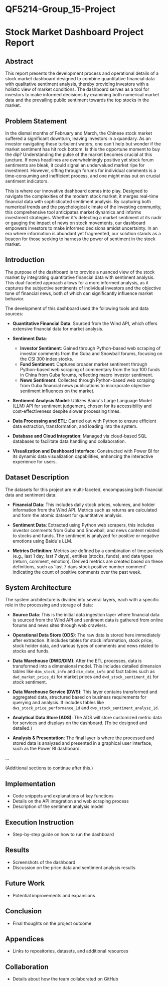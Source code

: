 # QF5214-Group_15-Project
# Stock Market Dashboard Project Report

## Abstract
This report presents the development process and operational details of a stock market dashboard designed to combine quantitative financial data with qualitative sentiment analysis, thereby providing investors with a holistic view of market conditions. The dashboard serves as a tool for investors to make informed decisions by examining both numerical market data and the prevailing public sentiment towards the top stocks in the market.

## Problem Statement
In the dismal months of February and March, the Chinese stock market suffered a significant downturn, leaving investors in a quandary. As an investor navigating these turbulent waters, one can't help but wonder if the market sentiment has hit rock bottom. Is this the opportune moment to buy the dip? Understanding the pulse of the market becomes crucial at this juncture. If news headlines are overwhelmingly positive yet stock forum sentiments are bleak, it could signal an undervalued market ripe for investment. However, sifting through forums for individual comments is a time-consuming and inefficient process, and one might miss out on crucial sentiment indicators.

This is where our innovative dashboard comes into play. Designed to navigate the complexities of the modern stock market, it merges real-time financial data with sophisticated sentiment analysis. By capturing both numerical trends and the psychological climate of the investing community, this comprehensive tool anticipates market dynamics and informs investment strategies. Whether it's detecting a market sentiment at its nadir or gauging the impact of news on stock movements, our dashboard empowers investors to make informed decisions amidst uncertainty. In an era where information is abundant yet fragmented, our solution stands as a beacon for those seeking to harness the power of sentiment in the stock market.

## Introduction

The purpose of the dashboard is to provide a nuanced view of the stock market by integrating quantitative financial data with sentiment analysis. This dual-faceted approach allows for a more informed analysis, as it captures the subjective sentiments of individual investors and the objective tone of financial news, both of which can significantly influence market behavior.

The development of this dashboard used the following tools and data sources:

- **Quantitative Financial Data**: Sourced from the Wind API, which offers extensive financial data for market analysis.

- **Sentiment Data**:
  - **Investor Sentiment**: Gained through Python-based web scraping of investor comments from the Guba and Snowball forums, focusing on the CSI 300 index stocks.
  - **Fund Sentiment**: Captures broader market sentiment through Python-based web scraping of commentary from the top 100 funds in China from Guba forums, reflecting macro investor sentiment.
  - **News Sentiment**: Collected through Python-based web scraping from Guba financial news publications to incorporate objective sentiment influences on the market.

- **Sentiment Analysis Model**: Utilizes Baidu's Large Language Model (LLM) API for sentiment judgement, chosen for its accessibility and cost-effectiveness despite slower processing times.

- **Data Processing and ETL**: Carried out with Python to ensure efficient data extraction, transformation, and loading into the system.

- **Database and Cloud Integration**: Managed via cloud-based SQL databases to facilitate data handling and collaboration.

- **Visualization and Dashboard Interface**: Constructed with Power BI for its dynamic data visualization capabilities, enhancing the interactive experience for users.

## Dataset Description

The datasets for this project are multi-faceted, encompassing both financial data and sentiment data:

- **Financial Data**: This includes daily stock prices, volumes, and holder information from the Wind API. Metrics such as returns are calculated and form the atomic dataset for quantitative analysis.
  
- **Sentiment Data**: Extracted using Python web scrapers, this includes investor comments from Guba and Snowball, and news content related to stocks and funds. The sentiment is analyzed for positive or negative emotions using Baidu's LLM.

- **Metrics Definition**: Metrics are defined by a combination of time periods (e.g., last 1 day, last 7 days), entities (stocks, funds), and data types (return, comment, emotion). Derived metrics are created based on these definitions, such as 'last 7 days stock positive number comment' indicating the count of positive comments over the past week.

## System Architecture

The system architecture is divided into several layers, each with a specific role in the processing and storage of data:

- **Source Data**: This is the initial data ingestion layer where financial data is sourced from the Wind API and sentiment data is gathered from online forums and news sites through web crawlers.

- **Operational Data Store (ODS)**: The raw data is stored here immediately after extraction. It includes tables for stock information, stock price, stock holder data, and various types of comments and news related to stocks and funds.

- **Data Warehouse (DWD/DIM)**: After the ETL processes, data is transformed into a dimensional model. This includes detailed dimension tables like `dim_stock_info` and `dim_date_info` and fact tables such as `dwd_market_price_di` for market prices and `dwd_stock_sentiment_di` for stock sentiment.

- **Data Warehouse Service (DWS)**: This layer contains transformed and aggregated data, structured based on business requirements for querying and analysis. It includes tables like `dws_stock_price_performance_1d` and `dws_stock_sentiment_analysz_1d`.

- **Analytical Data Store (ADS)**: The ADS will store customized metric data for services and displays on the dashboard. (To be designed and detailed.)

- **Analysis & Presentation**: The final layer is where the processed and stored data is analyzed and presented in a graphical user interface, such as the Power BI dashboard.

...

(Additional sections to continue after this.)


## Implementation
- Code snippets and explanations of key functions
- Details on the API integration and web scraping process
- Description of the sentiment analysis model

## Execution Instruction
- Step-by-step guide on how to run the dashboard

## Results
- Screenshots of the dashboard
- Discussion on the price data and sentiment analysis results

## Future Work
- Potential improvements and expansions

## Conclusion
- Final thoughts on the project outcome

## Appendices
- Links to repositories, datasets, and additional resources

## Collaboration
- Details about how the team collaborated on GitHub
